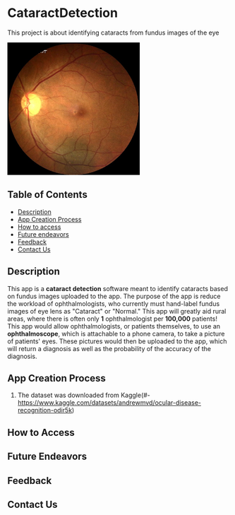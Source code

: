 # CataractDetection
This project is about identifying cataracts from fundus images of the eye

<img src="images/2800_left.jpg" width="300" />

## Table of Contents
- [Description](#-description)
- [App Creation Process](#-app-creation-process)
- [How to access](#-how-to-access)
- [Future endeavors](#-future-endeavors)
- [Feedback](#-feedback)
- [Contact Us](#-contact-us)


## Description

This app is a **cataract detection** software meant to identify cataracts based on fundus images uploaded to the app. The purpose of the app is reduce the workload of ophthalmologists, who currently must hand-label fundus images of eye lens as "Cataract" or "Normal." This app will greatly aid rural areas, where there is often only **1** ophthalmologist per **100,000** patients! This app would allow ophthalmologists, or patients themselves, to use an **ophthalmoscope**, which is attachable to a phone camera, to take a picture of patients' eyes. These pictures would then be uploaded to the app, which will return a diagnosis as well as the probability of the accuracy of the diagnosis.



## App Creation Process

1. The dataset was downloaded from Kaggle(#-https://www.kaggle.com/datasets/andrewmvd/ocular-disease-recognition-odir5k)





## How to Access

## Future Endeavors


## Feedback


## Contact Us

